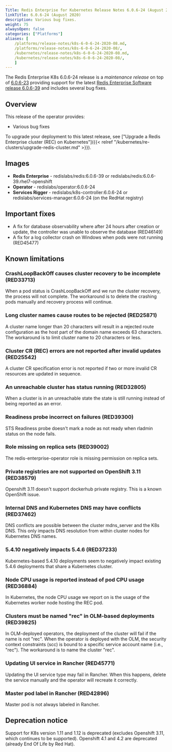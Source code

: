 ```yaml
---
Title: Redis Enterprise for Kubernetes Release Notes 6.0.6-24 (August 2020)
linkTitle: 6.0.6-24 (August 2020)
description: Various bug fixes.
weight: 75
alwaysOpen: false
categories: ["Platforms"]
aliases: [
    /platforms/release-notes/k8s-6-0-6-24-2020-08.md,
    /platforms/release-notes/k8s-6-0-6-24-2020-08/,
    /kubernetes/release-notes/k8s-6-0-6-24-2020-08.md,
    /kubernetes/release-notes/k8s-6-0-6-24-2020-08/,
    ]
---
```


The Redis Enterprise K8s 6.0.6-24 release is a *maintenance release* on top of [6.0.6-23](https://github.com/RedisLabs/redis-enterprise-k8s-docs/releases/tag/v6.0.6-23) providing support for the latest [Redis Enterprise Software release 6.0.6-39](https://docs.redislabs.com/latest/rs/release-notes/rs-6-0-may-2020/) and includes several bug fixes.

## Overview

This release of the operator provides:

 * Various bug fixes


To upgrade your deployment to this latest release, see ["Upgrade a Redis Enterprise cluster (REC) on Kubernetes"]({{< relref "/kubernetes/re-clusters/upgrade-redis-cluster.md" >}}).


## Images

 * **Redis Enterprise** - redislabs/redis:6.0.6-39 or redislabs/redis:6.0.6-39.rhel7-openshift
 * **Operator** - redislabs/operator:6.0.6-24
 * **Services Rigger** - redislabs/k8s-controller:6.0.6-24 or redislabs/services-manager:6.0.6-24 (on the RedHat registry)

## Important fixes

 * A fix for database observability where after 24 hours after creation or update, the controller was unable to observe the database (RED46149)
 * A fix for a log collector crash on Windows when pods were not running (RED45477)

## Known limitations

### CrashLoopBackOff causes cluster recovery to be incomplete  (RED33713)

When a pod status is CrashLoopBackOff and we run the cluster recovery, the process will not complete. The workaround is to delete the crashing pods manually and recovery process will continue.

### Long cluster names cause routes to be rejected  (RED25871)

A cluster name longer than 20 characters will result in a rejected route configuration as the host part of the domain name exceeds 63 characters. The workaround is to limit cluster name to 20 characters or less.

### Cluster CR (REC) errors are not reported after invalid updates (RED25542)

A cluster CR specification error is not reported if two or more invalid CR resources are updated in sequence.

### An unreachable cluster has status running (RED32805)

When a cluster is in an unreachable state the state is still running instead of being reported as an error.

### Readiness probe incorrect on failures (RED39300)

STS Readiness probe doesn't mark a node as not ready when rladmin status on the node fails.

### Role missing on replica sets (RED39002)

The redis-enterprise-operator role is missing permission on replica sets.

### Private registries are not supported on OpenShift 3.11 (RED38579)

Openshift 3.11 doesn't support dockerhub private registry. This is a known OpenShift issue.

### Internal DNS and Kubernetes DNS may have conflicts (RED37462)

DNS conflicts are possible between the cluster mdns_server and the K8s DNS. This only impacts DNS resolution from within cluster nodes for Kubernetes DNS names.

### 5.4.10 negatively impacts 5.4.6 (RED37233)

Kubernetes-based 5.4.10 deployments seem to negatively impact existing 5.4.6 deployments that share a Kubernetes cluster.

### Node CPU usage is reported instead of pod CPU usage (RED36884)

In Kubernetes, the node CPU usage we report on is the usage of the Kubernetes worker node hosting the REC pod.

### Clusters must be named "rec" in OLM-based deployments (RED39825)

In OLM-deployed operators, the deployment of the cluster will fail if the name is not "rec". When the operator is deployed with the OLM, the security context constraints (scc) is bound to a specific service account name (i.e., "rec"). The workaround is to name the cluster "rec".

### Updating UI service in Rancher (RED45771)

Updating the UI service type may fail in Rancher. When this happens, delete the service manually and the operator will recreate it correctly.

### Master pod label in Rancher (RED42896)

Master pod is not always labeled in Rancher.

## Deprecation notice

Support for K8s version 1.11 and 1.12 is deprecated (excludes Openshift 3.11, which continues to be supported). Openshift 4.1 and 4.2 are deprecated (already End Of Life by Red Hat).
